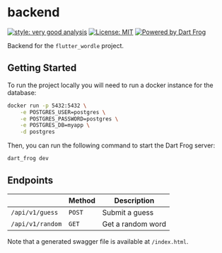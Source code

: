 # backend

[![style: very good analysis][very_good_analysis_badge]][very_good_analysis_link]
[![License: MIT][license_badge]][license_link]
[![Powered by Dart Frog](https://img.shields.io/endpoint?url=https://tinyurl.com/dartfrog-badge)](https://dartfrog.vgv.dev)

Backend for the `flutter_wordle` project.

[license_badge]: https://img.shields.io/badge/license-MIT-blue.svg
[license_link]: https://opensource.org/licenses/MIT
[very_good_analysis_badge]: https://img.shields.io/badge/style-very_good_analysis-B22C89.svg
[very_good_analysis_link]: https://pub.dev/packages/very_good_analysis

## Getting Started

To run the project locally you will need to run a docker instance for the database:

```sh
docker run -p 5432:5432 \
    -e POSTGRES_USER=postgres \
    -e POSTGRES_PASSWORD=postgres \
    -e POSTGRES_DB=myapp \
    -d postgres
```

Then, you can run the following command to start the Dart Frog server:

```sh
dart_frog dev
```

## Endpoints

|   | Method | Description |
|---|--------|-------------|
| `/api/v1/guess` | `POST` | Submit a guess |
| `/api/v1/random` | `GET` | Get a random word |

Note that a generated swagger file is available at `/index.html`.

